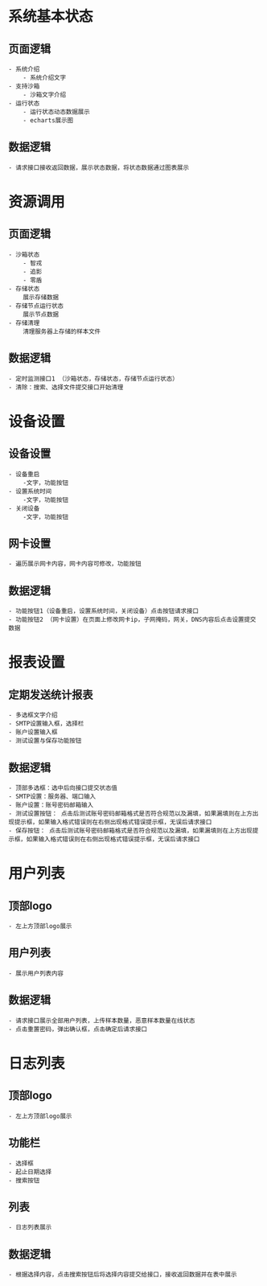 # 系统基本状态

## 页面逻辑
	- 系统介绍
		- 系统介绍文字
	- 支持沙箱
		- 沙箱文字介绍
	- 运行状态
		- 运行状态动态数据展示
		- echarts展示图
## 数据逻辑
	- 请求接口接收返回数据，展示状态数据，将状态数据通过图表展示


# 资源调用

## 页面逻辑
    - 沙箱状态
        - 智戎
        - 追影
        - 零盾
    - 存储状态
        展示存储数据
    - 存储节点运行状态
        展示节点数据
    - 存储清理
        清理服务器上存储的样本文件

## 数据逻辑
    - 定时监测接口1 （沙箱状态，存储状态，存储节点运行状态）
    - 清除：搜索、选择文件提交接口开始清理


# 设备设置

## 设备设置
	- 设备重启
		-文字，功能按钮
	- 设置系统时间
		-文字，功能按钮
	- 关闭设备
		-文字，功能按钮
## 网卡设置
	- 遍历展示网卡内容，网卡内容可修改，功能按钮
## 数据逻辑
	- 功能按钮1（设备重启，设置系统时间，关闭设备）点击按钮请求接口
	- 功能按钮2 （网卡设置）在页面上修改网卡ip，子网掩码，网关，DNS内容后点击设置提交数据


# 报表设置

## 定期发送统计报表
	- 多选框文字介绍
	- SMTP设置输入框，选择栏
	- 账户设置输入框
	- 测试设置与保存功能按钮
## 数据逻辑
	- 顶部多选框：选中后向接口提交状态值
	- SMTP设置：服务器、端口输入
	- 账户设置：账号密码邮箱输入
	- 测试设置按钮： 点击后测试账号密码邮箱格式是否符合规范以及漏填，如果漏填则在上方出现提示框，如果输入格式错误则在右侧出现格式错误提示框，无误后请求接口
	- 保存按钮： 点击后测试账号密码邮箱格式是否符合规范以及漏填，如果漏填则在上方出现提示框，如果输入格式错误则在右侧出现格式错误提示框，无误后请求接口


# 用户列表

## 顶部logo
	- 左上方顶部logo展示
## 用户列表
	- 展示用户列表内容
## 数据逻辑
	- 请求接口展示全部用户列表，上传样本数量，恶意样本数量在线状态
	- 点击重置密码，弹出确认框，点击确定后请求接口


# 日志列表

## 顶部logo
	- 左上方顶部logo展示
## 功能栏
	- 选择框
	- 起止日期选择
	- 搜索按钮
## 列表
	- 日志列表展示
## 数据逻辑
	- 根据选择内容，点击搜索按钮后将选择内容提交给接口，接收返回数据并在表中展示
